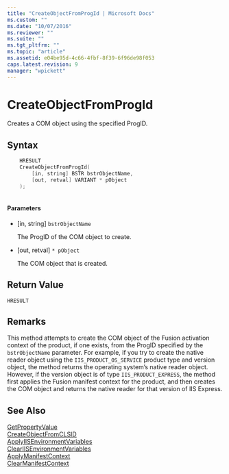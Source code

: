 ```yaml
---
title: "CreateObjectFromProgId | Microsoft Docs"
ms.custom: ""
ms.date: "10/07/2016"
ms.reviewer: ""
ms.suite: ""
ms.tgt_pltfrm: ""
ms.topic: "article"
ms.assetid: e04be95d-4c66-4fbf-8f39-6f96de98f053
caps.latest.revision: 9
manager: "wpickett"
---
```

# CreateObjectFromProgId
Creates a COM object using the specified ProgID.  
  
## Syntax  
  
```cpp  
    HRESULT  
    CreateObjectFromProgId(  
        [in, string] BSTR bstrObjectName,  
        [out, retval] VARIANT * pObject  
    );  
  
```  
  
#### Parameters  
  
-   [in, string] `bstrObjectName`  
  
     The ProgID of the COM object to create.  
  
-   [out, retval] `* pObject`  
  
     The COM object that is created.  
  
## Return Value  
 `HRESULT`  
  
## Remarks  
 This method attempts to create the COM object of the Fusion activation context of the product, if one exists, from the ProgID specified by the `bstrObjectName` parameter. For example, if you try to create the native reader object using the `IIS_PRODUCT_OS_SERVICE` product type and version object, the method returns the operating system’s native reader object. However, if the version object is of type `IIS_PRODUCT_EXPRESS`, the method first applies the Fusion manifest context for the product, and then creates the COM object and returns the native reader for that version of IIS Express.  
  
## See Also  
 [GetPropertyValue](../../extenions\express-api-ref/getpropertyvalue.md)   
 [CreateObjectFromCLSID](../../extenions\express-api-ref/createobjectfromclsid.md)   
 [ApplyIISEnvironmentVariables](../../extenions\express-api-ref/applyiisenvironmentvariables.md)   
 [ClearIISEnvironmentVariables](../../extenions\express-api-ref/cleariisenvironmentvariables.md)   
 [ApplyManifestContext](../../extenions\express-api-ref/applymanifestcontext.md)   
 [ClearManifestContext](../../extenions\express-api-ref/clearmanifestcontext.md)